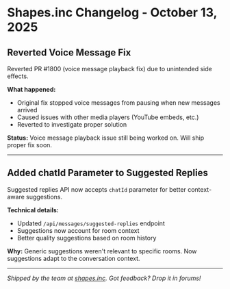 # Shapes.inc Changelog - October 13, 2025

## Reverted Voice Message Fix

Reverted PR #1800 (voice message playback fix) due to unintended side effects.

**What happened:**
- Original fix stopped voice messages from pausing when new messages arrived
- Caused issues with other media players (YouTube embeds, etc.)
- Reverted to investigate proper solution

**Status:**
Voice message playback issue still being worked on. Will ship proper fix soon.

---

## Added chatId Parameter to Suggested Replies

Suggested replies API now accepts `chatId` parameter for better context-aware suggestions.

**Technical details:**
- Updated `/api/messages/suggested-replies` endpoint
- Suggestions now account for room context
- Better quality suggestions based on room history

**Why:**
Generic suggestions weren't relevant to specific rooms. Now suggestions adapt to the conversation context.

---

*Shipped by the team at [shapes.inc](http://shapes.inc). Got feedback? Drop it in forums!*